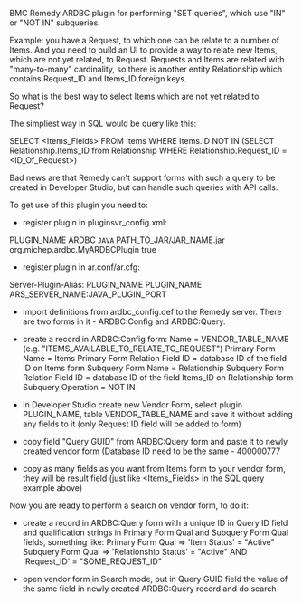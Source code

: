 BMC Remedy ARDBC plugin for performing "SET queries", which use "IN" or "NOT IN" subqueries.

Example: you have a Request, to which one can be relate to a number of Items. And you need to build an UI to provide a way to relate new Items, which are not yet related, to Request. Requests and Items are related with "many-to-many" cardinality, so there is another entity Relationship which contains Request_ID and Items_ID foreign keys.

So what is the best way to select Items which are not yet related to Request?

The simpliest way in SQL would be query like this:

SELECT <Items_Fields> FROM Items WHERE Items.ID NOT IN (SELECT Relationship.Items_ID from Relationship WHERE Relationship.Request_ID = <ID_Of_Request>)

Bad news are that Remedy can't support forms with such a query to be created in Developer Studio, but can handle such queries with API calls.

To get use of this plugin you need to:
- register plugin in pluginsvr_config.xml:

<plugin>
  <name>PLUGIN_NAME</name>
  <type>ARDBC</type>
  <code>JAVA</code>
  <filename>PATH_TO_JAR/JAR_NAME.jar</filename>
  <classname>org.michep.ardbc.MyARDBCPlugin</classname>
  <userDefined>
    <debug>true</debug>
  </userDefined>
</plugin>

- register plugin in ar.conf/ar.cfg:

Server-Plugin-Alias: PLUGIN_NAME PLUGIN_NAME ARS_SERVER_NAME:JAVA_PLUGIN_PORT

- import definitions from ardbc_config.def to the Remedy server. There are two forms in it - ARDBC:Config and ARDBC:Query.

- create a record in ARDBC:Config form:
  Name = VENDOR_TABLE_NAME (e.g. "ITEMS_AVAILABLE_TO_RELATE_TO_REQUEST")
  Primary Form Name = Items
  Primary Form Relation Field ID = database ID of the field ID on Items form
  Subquery Form Name = Relationship
  Subquery Form Relation Field ID = database ID of the field Items_ID on Relationship form
  Subquery Operation = NOT IN

- in Developer Studio create new Vendor Form, select plugin PLUGIN_NAME, table VENDOR_TABLE_NAME and save it without adding any fields to it (only Request ID field will be added to form)

- copy field "Query GUID" from ARDBC:Query form and paste it to newly created vendor form (Database ID need to be the same - 400000777

- copy as many fields as you want from Items form to your vendor form, they will be result field (just like <Items_Fields> in the SQL query example above)

Now you are ready to perform a search on vendor form, to do it:
- create a record in ARDBC:Query form with a unique ID in Query ID field and qualification strings in Primary Form Qual and Subquery Form Qual fields, something like:
  Primary Form Qual => 'Item Status' = "Active"
  Subquery Form Qual => 'Relationship Status' = "Active" AND 'Request_ID' = "SOME_REQUEST_ID"

- open vendor form in Search mode, put in Query GUID field the value of the same field in newly created ARDBC:Query record and do search
